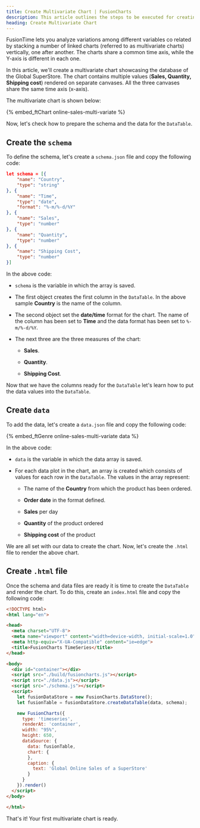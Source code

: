 ```yaml
---
title: Create Multivariate Chart | FusionCharts
description: This article outlines the steps to be executed for creating a multivariate chart.
heading: Create Multivariate Chart
---
```


FusionTime lets you analyze variations among different variables co related by stacking a number of linked charts (referred to as multivariate charts) vertically, one after another. The charts share a common time axis, while the Y-axis is different in each one. 

In this article, we'll create a multivariate chart showcasing the database of the Global SuperStore. The chart contains multiple values (**Sales, Quantity, Shipping cost**) rendered on separate canvases. All the three canvases share the same time axis (x-axis).

The multivariate chart is shown below:

{% embed_ftChart online-sales-multi-variate %}

Now, let's check how to prepare the schema and the data for the `DataTable`.

## Create the `schema`

To define the schema, let's create a `schema.json` file and copy the following code:

```JSON
let schema = [{
    "name": "Country",
    "type": "string"
}, {
    "name": "Time",
    "type": "date",
    "format": "%-m/%-d/%Y"
}, {
    "name": "Sales",
    "type": "number"
}, {
    "name": "Quantity",
    "type": "number"
}, {
    "name": "Shipping Cost",
    "type": "number"
}]
```

In the above code:

* `schema` is the variable in which the array is saved.

* The first object creates the first column in the `DataTable`. In the above sample **Country** is the name of the column. 

* The second object set the **date/time** format for the chart. The name of the column has been set to **Time** and the data format has been set to `%-m/%-d/%Y`.

* The next three are the three measures of the chart:

    * **Sales**.

    * **Quantity**.

    * **Shipping Cost**. 

Now that we have the columns ready for the `DataTable` let's learn how to put the data values into the `DataTable`.

## Create `data`

To add the data, let's create a `data.json` file and copy the following code:

{% embed_ftGenre online-sales-multi-variate data %}

In the above code:

* `data` is the variable in which the data array is saved. 

* For each data plot in the chart, an array is created which consists of values for each row in the `DataTable`. The values in the array represent:

    * The name of the **Country** from which the product has been ordered.

    * **Order date** in the format defined.

    * **Sales** per day

    * **Quantity** of the product ordered

    * **Shipping cost** of the product

We are all set with our data to create the chart. Now, let's create the `.html` file to render the above chart.

## Create `.html` file

Once the schema and data files are ready it is time to create the `DataTable` and render the chart. To do this, create an `index.html` file and copy the following code:

```HTML
<!DOCTYPE html>
<html lang="en">

<head>
  <meta charset="UTF-8">
  <meta name="viewport" content="width=device-width, initial-scale=1.0">
  <meta http-equiv="X-UA-Compatible" content="ie=edge">
  <title>FusionCharts TimeSeries</title>
</head>

<body>
  <div id="container"></div>
  <script src="./build/fusioncharts.js"></script>
  <script src="./data.js"></script>
  <script src="./schema.js"></script>
  <script>
    let fusionDataStore = new FusionCharts.DataStore();
    let fusionTable = fusionDataStore.createDataTable(data, schema);

    new FusionCharts({
      type: 'timeseries',
      renderAt: 'container',
      width: "95%",
      height: 650,
      dataSource: {
        data: fusionTable,
        chart: {
        },
        caption: {
          text: 'Global Online Sales of a SuperStore'
        }
      }
    }).render()
  </script>
</body>

</html>
```

That's it! Your first multivariate chart is ready.